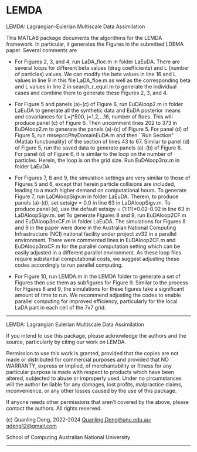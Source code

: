 # LEMDA
LEMDA: Lagrangian-Eulerian Multiscale Data Assimilation

This MATLAB package documents the algorithms for the LEMDA framework. In particular, it generates the Figures in the submitted LDEMA paper. Several comments are

- For Figures 2, 3, and 4, run LaDA_floe.m in folder LaEuDA. There are several loops for different beta values (drag coefficients) and L (number of particles) values. We can modify the beta values in line 16 and L values in line 9 in this file LaDA_floe.m as well as the corresponding beta and L values in line 2 in search_r_equil.m to generate the individual cases and combine them to generate these Figures 2, 3, and 4.  

- For Figure 5 and panels (a)-(c) of Figure 6, run EuDAloop2.m in folder LaEuDA to generate all the synthetic data and EuDA posterior means and covariances for L=j*500, j=1,2,...16, number of floes. This will produce panel (c) of Figure 6. Then uncomment lines 202 to 373 in EuDAloop2.m to generate the panels (a)-(c) of Figure 5. For panel (d) of Figure 5, run rmsepccPhyDomainEuDA.m and then ``Run Section" (Matlab functionality) of the section of lines 43 to 67. Similar to panel (d) of Figure 5, run the saved data to generate panels (a)-(b) of Figure 6. For panel (d) of Figure 6, it is similar to the loop on the number of particles. Herein, the loop is on the grid size. Run EuDAloop3nx.m in folder LaEuDA.

- For Figures 7, 8 and 9, the simulation settings are very similar to those of Figures 5 and 6, except that herein particle collisions are included, leading to a much higher demand on computational hours. To generate Figure 7, run LaDAloopSigv.m in folder LaEuDA. Therein, to produce panels (a)-(d), set setsigv = 0.0 in line 63 in LaDAloopSigv.m. To produce panel (e), use the default setsigv = (1:11)*0.02-0.02  in line 63 in LaDAloopSigv.m. set To generate Figures 8 and 9, run EuDAloop2CF.m and EuDAloop3nxCF.m in folder LaEuDA. The simulations for Figures 8 and 9 in the paper were done in the Australian National Computing Infrastructure (NCI) national facility under project zv32 in a parallel environment. There were commented lines in EuDAloop2CF.m and EuDAloop3nxCF.m for the parallel computation setting which can be easily adjusted in a different parallel environment. As these loop files require substantial computational costs, we suggest adjusting these codes accordingly to run parallel computing.

- For Figure 10, run LEMDA.m in the LEMDA folder to generate a set of Figures then use them as subfigures for Figure 9. Similar to the process for Figures 8 and 9, the simulations for these figures take a significant amount of time to run. We recommend adjusting the codes to enable parallel computing for improved efficiency, particularly for the local LaDA part in each cell of the 7x7 grid.
  
********************************************************************

 LEMDA: Lagrangian Eulerian Multiscale Data Assimilation 

 If you intend to use this package, please acknowledge the authors and the
 source, particularly by citing our work on LEMDA.

 Permission to use this work is granted, provided that the copies
 are not made or distributed for commercial purposes and provided that
 NO WARRANTY, express or implied, of merchantability or fitness for any
 particular purpose is made with respect to products which have been altered,
 subjected to abuse or improperly used. Under no circumstances will the
 author be liable for any damages, lost profits, malpractice claims, 
 inconvenience, or any other losses caused by the use of this package.

 If anyone needs other permissions that aren't covered by the above,
 please contact the authors. All rights reserved.

 (c) Quanling Deng, 2022-2024
 Quanling.Deng@anu.edu.au; qdeng12@gmail.com

 School of Computing
 Australian National University

********************************************************************
